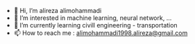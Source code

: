 - 👋 Hi, I’m alireza alimohammadi
- 👀 I’m interested in machine learning, neural network, ... 
- 🌱 I’m currently learning civill engineering - transportation
- 📫 How to reach me : alimohammadi1998.alireza@gmail.com

<!---
alimohammadi1998/alimohammadi1998 is a ✨ special ✨ repository because its `README.md` (this file) appears on your GitHub profile.
You can click the Preview link to take a look at your changes.
--->
